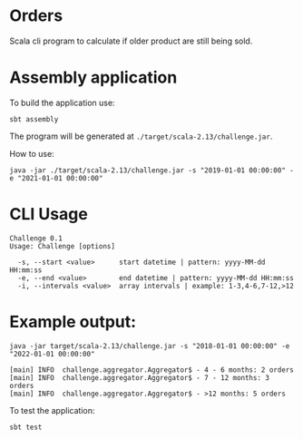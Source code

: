 # Orders

Scala cli program to calculate if older product are still being sold.

# Assembly application
To build the application use:
 ```
sbt assembly
```

The program will be generated at `./target/scala-2.13/challenge.jar`.

How to use:

```java -jar ./target/scala-2.13/challenge.jar -s "2019-01-01 00:00:00" -e "2021-01-01 00:00:00"```


# CLI Usage
```
Challenge 0.1
Usage: Challenge [options]

  -s, --start <value>      start datetime | pattern: yyyy-MM-dd HH:mm:ss
  -e, --end <value>        end datetime | pattern: yyyy-MM-dd HH:mm:ss
  -i, --intervals <value>  array intervals | example: 1-3,4-6,7-12,>12
```


# Example output:

```
java -jar target/scala-2.13/challenge.jar -s "2018-01-01 00:00:00" -e "2022-01-01 00:00:00"

[main] INFO  challenge.aggregator.Aggregator$ - 4 - 6 months: 2 orders
[main] INFO  challenge.aggregator.Aggregator$ - 7 - 12 months: 3 orders
[main] INFO  challenge.aggregator.Aggregator$ - >12 months: 5 orders
```

To test the application:
 ```
sbt test
```